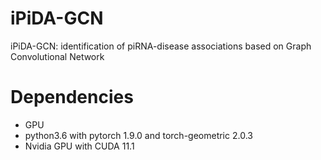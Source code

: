 # iPiDA-GCN
iPiDA-GCN: identification of piRNA-disease associations based on Graph Convolutional Network

# Dependencies
* GPU
* python3.6 with pytorch 1.9.0 and torch-geometric 2.0.3
* Nvidia GPU with CUDA 11.1
 
